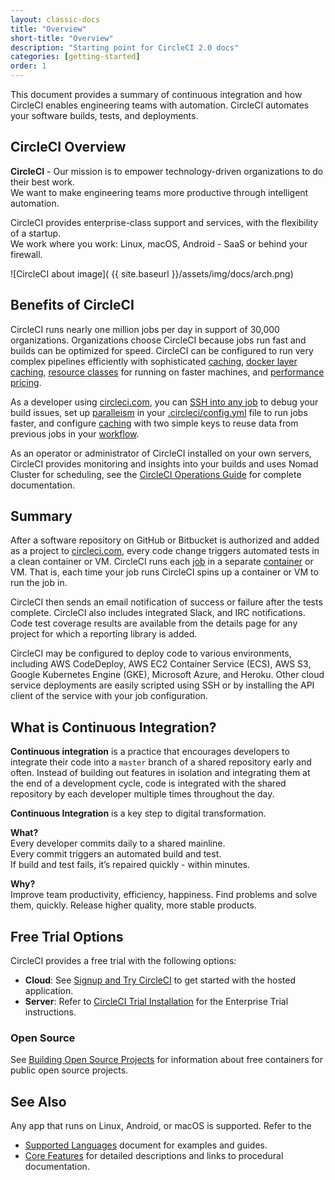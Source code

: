 ```yaml
---
layout: classic-docs
title: "Overview"
short-title: "Overview"
description: "Starting point for CircleCI 2.0 docs"
categories: [getting-started]
order: 1
---
```


This document provides a summary of continuous integration and how CircleCI enables engineering teams with automation. CircleCI automates your software builds, tests, and deployments.

## CircleCI Overview

**CircleCI** - Our mission is to empower technology-driven organizations to do their best work.  
We want to make engineering teams more productive through intelligent automation.

CircleCI provides enterprise-class support and services, with the flexibility of a startup.  
We work where you work: Linux, macOS, Android - SaaS or behind your firewall.  

![CircleCI about image]( {{ site.baseurl }}/assets/img/docs/arch.png)

## Benefits of CircleCI

CircleCI runs nearly one million jobs per day in support of 30,000 organizations. Organizations choose CircleCI because jobs run fast and builds can be optimized for speed. CircleCI can be configured to run very complex pipelines efficiently with sophisticated [caching]({{site.baseurl}}/2.0/caching/), [docker layer caching]({{site.baseurl}}/2.0/docker-layer-caching/), [resource classes]({{site.baseurl}}/2.0/optimizations/#resource-class) for running on faster machines, and [performance pricing](https://circleci.com/pricing/usage/). 

As a developer using [circleci.com](https://circleci.com), you can [SSH into any job]({{site.baseurl}}/2.0/ssh-access-jobs/) to debug your build issues, set up [paralleism]({{site.baseurl}}/2.0/parallelism-faster-jobs/) in your [.circleci/config.yml]({{site.baseurl}}/2.0/configuration-reference/) file to run jobs faster, and configure [caching]({{site.baseurl}}/2.0/caching/) with two simple keys to reuse data from previous jobs in your [workflow]({{site.baseurl}}/2.0/workflows/).

As an operator or administrator of CircleCI installed on your own servers, CircleCI provides monitoring and insights into your builds and uses Nomad Cluster for scheduling, see the [CircleCI Operations Guide]({{site.baseurl}}/2.0/circleci-ops-guide-v2-17.pdf) for complete documentation.

## Summary

After a software repository on GitHub or Bitbucket is authorized and added as a project to [circleci.com](https://circleci.com), every code change triggers automated tests in a clean container or VM. CircleCI runs each [job]({{site.baseurl}}/2.0/glossary/#job) in a separate [container]({{site.baseurl}}/2.0/glossary/#container) or VM. That is, each time your job runs CircleCI spins up a container or VM to run the job in.

CircleCI then sends an email notification of success or failure after the tests complete. CircleCI also includes integrated Slack, and IRC notifications. Code test coverage results are available from the details page for any project for which a reporting library is added.

CircleCI may be configured to deploy code to various environments, including AWS CodeDeploy, AWS EC2 Container Service (ECS), AWS S3, Google Kubernetes Engine (GKE), Microsoft Azure, and Heroku. Other cloud service deployments are easily scripted using SSH or by installing the API client of the service with your job configuration.

## What is Continuous Integration?

**Continuous integration** is a practice that encourages developers to integrate their code into a `master` branch of a shared repository early and often. Instead of building out features in isolation and integrating them at the end of a development cycle, code is integrated with the shared repository by each developer multiple times throughout the day.

**Continuous Integration** is a key step to digital transformation.

**What?**    
Every developer commits daily to a shared mainline.  
Every commit triggers an automated build and test.  
If build and test fails, it’s repaired quickly - within minutes.  

**Why?**    
Improve team productivity, efficiency, happiness.
Find problems and solve them, quickly.
Release higher quality, more stable products.


## Free Trial Options

CircleCI provides a free trial with the following options:

- **Cloud**: See [Signup and Try CircleCI]({{site.baseurl}}/2.0/first-steps/) to get started with the hosted application.
- **Server**: Refer to [CircleCI Trial Installation]({{site.baseurl}}/2.0/single-box/) for the Enterprise Trial instructions.

### Open Source

See [Building Open Source Projects]({{site.baseurl}}/2.0/oss/) for information about free containers for public open source projects. 

## See Also

Any app that runs on Linux, Android, or macOS is supported. Refer to the 
- [Supported Languages]({{site.baseurl}}/2.0/demo-apps/) document for examples and guides.
- [Core Features]({{site.baseurl}}/2.0/features/) for detailed descriptions and links to procedural documentation.

